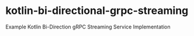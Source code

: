 # kotlin-bi-directional-grpc-streaming
Example Kotlin Bi-Direction gRPC Streaming Service Implementation
